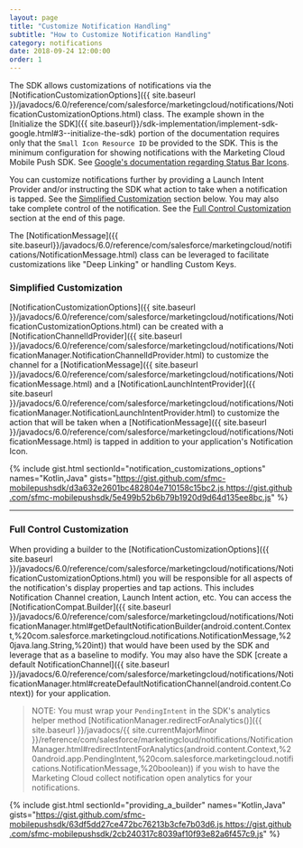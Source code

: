 ```yaml
---
layout: page
title: "Customize Notification Handling"
subtitle: "How to Customize Notification Handling"
category: notifications
date: 2018-09-24 12:00:00
order: 1
---
```

The SDK allows customizations of notifications via the [NotificationCustomizationOptions]({{ site.baseurl }}/javadocs/6.0/reference/com/salesforce/marketingcloud/notifications/NotificationCustomizationOptions.html) class.  The example shown in the [Initialize the SDK]({{ site.baseurl}}/sdk-implementation/implement-sdk-google.html#3--initialize-the-sdk) portion of the documentation requires only that the `Small Icon Resource ID` be provided to the SDK.  This is the minimum configuration for showing notifications with the Marketing Cloud Mobile Push SDK.  See [Google's documentation regarding Status Bar Icons](https://developer.android.com/guide/practices/ui_guidelines/icon_design_status_bar).

You can customize notifications further by providing a Launch Intent Provider and/or instructing the SDK what action to take when a notification is tapped.  See the [Simplified Customization](#simplified-customization) section below.  You may also take complete control of the notification.  See the [Full Control Customization](#full-control-customization) section at the end of this page.

The [NotificationMessage]({{ site.baseurl}}/javadocs/6.0/reference/com/salesforce/marketingcloud/notifications/NotificationMessage.html) class can be leveraged to facilitate customizations like "Deep Linking" or handling Custom Keys.

### Simplified Customization ###
[NotificationCustomizationOptions]({{ site.baseurl }}/javadocs/6.0/reference/com/salesforce/marketingcloud/notifications/NotificationCustomizationOptions.html) can be created with a [NotificationChannelIdProvider]({{ site.baseurl }}/javadocs/6.0/reference/com/salesforce/marketingcloud/notifications/NotificationManager.NotificationChannelIdProvider.html) to customize the channel for a [NotificationMessage]({{ site.baseurl }}/javadocs/6.0/reference/com/salesforce/marketingcloud/notifications/NotificationMessage.html) and a [NotificationLaunchIntentProvider]({{ site.baseurl }}/javadocs/6.0/reference/com/salesforce/marketingcloud/notifications/NotificationManager.NotificationLaunchIntentProvider.html) to customize the action that will be taken when a [NotificationMessage]({{ site.baseurl }}/javadocs/6.0/reference/com/salesforce/marketingcloud/notifications/NotificationMessage.html) is tapped in addition to your application's Notification Icon.

{% include gist.html sectionId="notification_customizations_options" names="Kotlin,Java" gists="https://gist.github.com/sfmc-mobilepushsdk/d3a632e2601bc482804e710158c15bc2.js,https://gist.github.com/sfmc-mobilepushsdk/5e499b52b6b79b1920d9d64d135ee8bc.js" %}

---

### Full Control Customization ###

When providing a builder to the [NotificationCustomizationOptions]({{ site.baseurl }}/javadocs/6.0/reference/com/salesforce/marketingcloud/notifications/NotificationCustomizationOptions.html) you will be responsible for all aspects of the notification's display properties and tap actions.  This includes Notification Channel creation, Launch Intent action, etc.  You can access the [NotificationCompat.Builder]({{ site.baseurl }}/javadocs/6.0/reference/com/salesforce/marketingcloud/notifications/NotificationManager.html#getDefaultNotificationBuilder(android.content.Context,%20com.salesforce.marketingcloud.notifications.NotificationMessage,%20java.lang.String,%20int)) that would have been used by the SDK and leverage that as a baseline to modify.  You may also have the SDK [create a default NotificationChannel]({{ site.baseurl }}/javadocs/6.0/reference/com/salesforce/marketingcloud/notifications/NotificationManager.html#createDefaultNotificationChannel(android.content.Context)) for your application.

> NOTE: You must wrap your `PendingIntent` in the SDK's analytics helper method [NotificationManager.redirectForAnalytics()]({{ site.baseurl }}/javadocs/{{ site.currentMajorMinor }}/reference/com/salesforce/marketingcloud/notifications/NotificationManager.html#redirectIntentForAnalytics(android.content.Context,%20android.app.PendingIntent,%20com.salesforce.marketingcloud.notifications.NotificationMessage,%20boolean)) if you wish to have the Marketing Cloud collect notification open analytics for your notifications.

{% include gist.html sectionId="providing_a_builder" names="Kotlin,Java" gists="https://gist.github.com/sfmc-mobilepushsdk/63df5dd27ce472bc76213b3cfe7b03d6.js,https://gist.github.com/sfmc-mobilepushsdk/2cb240317c8039af10f93e82a6f457c9.js" %}